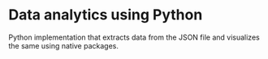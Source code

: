 # Data analytics using Python
Python implementation that extracts data from the JSON file and visualizes the same using native packages.
